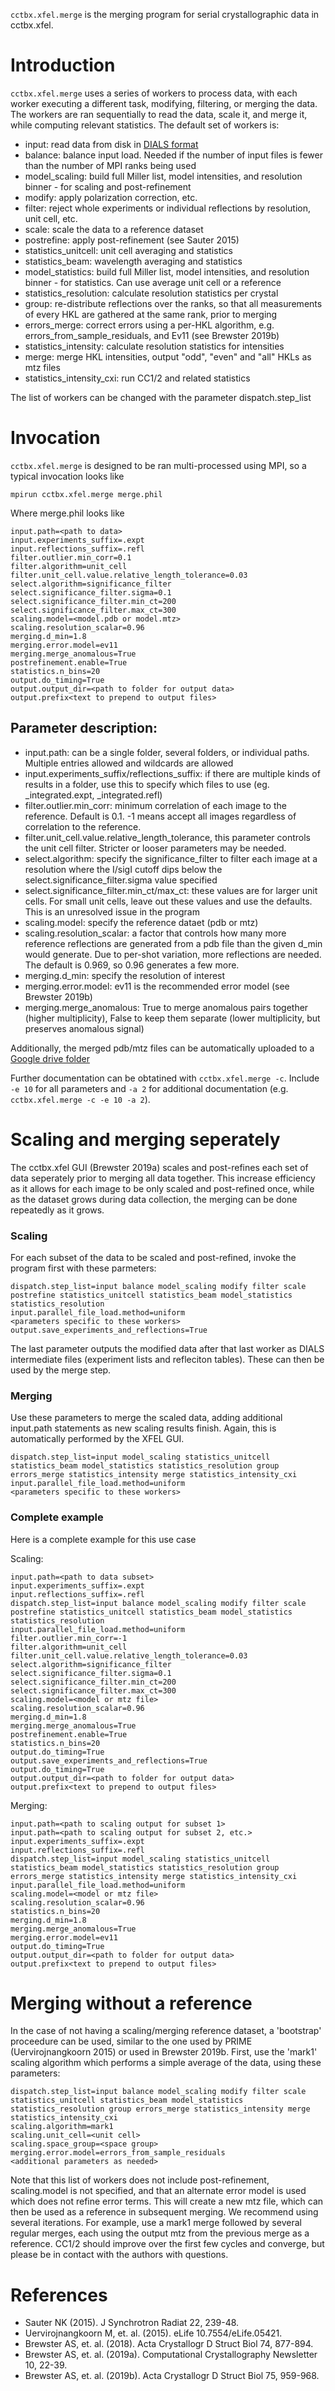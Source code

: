 `cctbx.xfel.merge` is the merging program for serial crystallographic data in cctbx.xfel.

# Introduction

`cctbx.xfel.merge` uses a series of workers to process data, with each worker executing a different task, modifying, filtering, or merging the data. The workers are ran sequentially to read the data, scale it, and merge it, while computing relevant statistics. The default set of workers is:

- input: read data from disk in [DIALS format](https://dials.github.io/documentation/data_files.html)
- balance: balance input load. Needed if the number of input files is fewer than the number of MPI ranks being used
- model_scaling: build full Miller list, model intensities, and resolution binner - for scaling and post-refinement
- modify: apply polarization correction, etc.
- filter: reject whole experiments or individual reflections by resolution, unit cell, etc.
- scale: scale the data to a reference dataset
- postrefine: apply post-refinement (see Sauter 2015)
- statistics_unitcell: unit cell averaging and statistics
- statistics_beam: wavelength averaging and statistics
- model_statistics: build full Miller list, model intensities, and resolution binner - for statistics. Can use average unit cell or a reference
- statistics_resolution: calculate resolution statistics per crystal
- group: re-distribute reflections over the ranks, so that all measurements of every HKL are gathered at the same rank, prior to merging
- errors_merge: correct errors using a per-HKL algorithm, e.g. errors_from_sample_residuals, and Ev11 (see Brewster 2019b)
- statistics_intensity: calculate resolution statistics for intensities
- merge: merge HKL intensities, output "odd", "even" and "all" HKLs as mtz files
- statistics_intensity_cxi: run CC1/2 and related statistics

The list of workers can be changed with the parameter dispatch.step_list

# Invocation

`cctbx.xfel.merge` is designed to be ran multi-processed using MPI, so a typical invocation looks like

```
mpirun cctbx.xfel.merge merge.phil
```

Where merge.phil looks like

```
input.path=<path to data>
input.experiments_suffix=.expt
input.reflections_suffix=.refl
filter.outlier.min_corr=0.1
filter.algorithm=unit_cell
filter.unit_cell.value.relative_length_tolerance=0.03
select.algorithm=significance_filter
select.significance_filter.sigma=0.1
select.significance_filter.min_ct=200
select.significance_filter.max_ct=300
scaling.model=<model.pdb or model.mtz>
scaling.resolution_scalar=0.96
merging.d_min=1.8
merging.error.model=ev11
merging.merge_anomalous=True
postrefinement.enable=True
statistics.n_bins=20
output.do_timing=True
output.output_dir=<path to folder for output data>
output.prefix<text to prepend to output files>
```

## Parameter description:
- input.path: can be a single folder, several folders, or individual paths. Multiple entries allowed and wildcards are allowed
- input.experiments_suffix/reflections_suffix: if there are multiple kinds of results in a folder, use this to specify which files to use (eg. _integrated.expt, _integrated.refl)
- filter.outlier.min_corr: minimum correlation of each image to the reference. Default is 0.1. -1 means accept all images regardless of correlation to the reference.
- filter.unit_cell.value.relative_length_tolerance, this parameter controls the unit cell filter.  Stricter or looser parameters may be needed.
- select.algorithm: specify the significance_filter to filter each image at a resolution where the I/sigI cutoff dips below the select.significance_filter.sigma value specified
- select.significance_filter.min_ct/max_ct: these values are for larger unit cells.  For small unit cells, leave out these values and use the defaults.  This is an unresolved issue in the program
- scaling.model: specify the reference dataet (pdb or mtz)
- scaling.resolution_scalar: a factor that controls how many more reference reflections are generated from a pdb file than the given d_min would generate. Due to per-shot variation, more reflections are needed. The default is 0.969, so 0.96 generates a few more.
- merging.d_min: specify the resolution of interest
- merging.error.model: ev11 is the recommended error model (see Brewster 2019b)
- merging.merge_anomalous: True to merge anomalous pairs together (higher multiplicity), False to keep them separate (lower multiplicity, but preserves anomalous signal)

Additionally, the merged pdb/mtz files can be automatically uploaded to a [Google drive folder](https://github.com/cctbx/cctbx_project/tree/master/xfel/merging/application/publish)

Further documentation can be obtatined with `cctbx.xfel.merge -c`. Include `-e 10` for all parameters and `-a 2` for additional documentation (e.g. `cctbx.xfel.merge -c -e 10 -a 2`).

# Scaling and merging seperately

The cctbx.xfel GUI (Brewster 2019a) scales and post-refines each set of data seperately prior to merging all data together. This increase efficiency as it allows for each image to be only scaled and post-refined once, while as the dataset grows during data collection, the merging can be done repeatedly as it grows.

### Scaling

For each subset of the data to be scaled and post-refined, invoke the program first with these parmeters:

```
dispatch.step_list=input balance model_scaling modify filter scale postrefine statistics_unitcell statistics_beam model_statistics statistics_resolution
input.parallel_file_load.method=uniform
<parameters specific to these workers>
output.save_experiments_and_reflections=True
```

The last parameter outputs the modified data after that last worker as DIALS intermediate files (experiment lists and refleciton tables).  These can then be used by the merge step.

### Merging

Use these parameters to merge the scaled data, adding additional input.path statements as new scaling results finish. Again, this is automatically performed by the XFEL GUI.

```
dispatch.step_list=input model_scaling statistics_unitcell statistics_beam model_statistics statistics_resolution group errors_merge statistics_intensity merge statistics_intensity_cxi
input.parallel_file_load.method=uniform
<parameters specific to these workers>
```

### Complete example

Here is a complete example for this use case

Scaling:

```
input.path=<path to data subset>
input.experiments_suffix=.expt
input.reflections_suffix=.refl
dispatch.step_list=input balance model_scaling modify filter scale postrefine statistics_unitcell statistics_beam model_statistics statistics_resolution
input.parallel_file_load.method=uniform
filter.outlier.min_corr=-1
filter.algorithm=unit_cell
filter.unit_cell.value.relative_length_tolerance=0.03
select.algorithm=significance_filter
select.significance_filter.sigma=0.1
select.significance_filter.min_ct=200
select.significance_filter.max_ct=300
scaling.model=<model or mtz file>
scaling.resolution_scalar=0.96
merging.d_min=1.8
merging.merge_anomalous=True
postrefinement.enable=True
statistics.n_bins=20
output.do_timing=True
output.save_experiments_and_reflections=True
output.do_timing=True
output.output_dir=<path to folder for output data>
output.prefix<text to prepend to output files>
```

Merging:

```
input.path=<path to scaling output for subset 1>
input.path=<path to scaling output for subset 2, etc.>
input.experiments_suffix=.expt
input.reflections_suffix=.refl
dispatch.step_list=input model_scaling statistics_unitcell statistics_beam model_statistics statistics_resolution group errors_merge statistics_intensity merge statistics_intensity_cxi
input.parallel_file_load.method=uniform
scaling.model=<model or mtz file>
scaling.resolution_scalar=0.96
statistics.n_bins=20
merging.d_min=1.8
merging.merge_anomalous=True
merging.error.model=ev11
output.do_timing=True
output.output_dir=<path to folder for output data>
output.prefix<text to prepend to output files>
```

# Merging without a reference

In the case of not having a scaling/merging reference dataset, a 'bootstrap' proceedure can be used, similar to the one used by PRIME (Uervirojnangkoorn 2015) or used in Brewster 2019b.  First, use the 'mark1' scaling algorithm which performs a simple average of the data, using these parameters:

```
dispatch.step_list=input balance model_scaling modify filter scale statistics_unitcell statistics_beam model_statistics statistics_resolution group errors_merge statistics_intensity merge statistics_intensity_cxi
scaling.algorithm=mark1
scaling.unit_cell=<unit cell>
scaling.space_group=<space group>
merging.error.model=errors_from_sample_residuals
<additional parameters as needed>
```

Note that this list of workers does not include post-refinement, scaling.model is not specified, and that an alternate error model is used which does not refine error terms. This will create a new mtz file, which can then be used as a reference in subsequent merging. We recommend using several iterations. For example, use a mark1 merge followed by several regular merges, each using the output mtz from the previous merge as a reference. CC1/2 should improve over the first few cycles and converge, but please be in contact with the authors with questions.

# References

- Sauter NK (2015). J Synchrotron Radiat 22, 239-48.
- Uervirojnangkoorn M, et. al. (2015). eLife 10.7554/eLife.05421.
- Brewster AS, et. al. (2018). Acta Crystallogr D Struct Biol 74, 877-894.
- Brewster AS, et. al. (2019a). Computational Crystallography Newsletter 10, 22-39.
- Brewster AS, et. al. (2019b). Acta Crystallogr D Struct Biol 75, 959-968.
